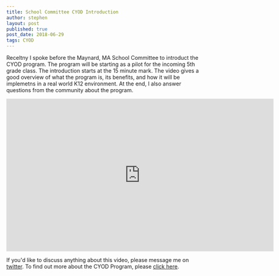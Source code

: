 ```yaml
---
title: School Committee CYOD Introduction
author: stephen
layout: post
published: true
post_date: 2018-06-29
tags: CYOD
---
```

Receltny I spoke before the Maynard, MA School Committee to introduct the CYOD program. The program will be starting as a pilot for the incoming 5th grade class. The introduction starts at the 15 minute mark. The video gives a good overview of what the program is, its benefits, and how it will be implemetns in a real world K12 environment. At the end, I also answer questions from the community about the program.

<iframe src="https://www.youtube-nocookie.com/embed/NV_tH1F9YaE?start=920" width="700" height="400" frameborder="0" allowfullscreen></iframe>

If you'd like to discuss anything about this video, please message me on <a href="https://twitter.com/swoicik" target="_blank" rel="noopener">twitter</a>. To find out more about the CYOD Program, please <a href="/cyod">click here</a>.